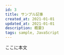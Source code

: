 ```yaml
---
id: 3
title: サンプル記事
created_at: 2021-01-01
updated_at: 2021-01-01
description: 概要3
tags: sample, JavaScript
---
```


ここに本文

